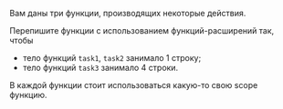 

Вам даны три функции, производящих некоторые действия.

Перепишите функции с использованием функций-расширений так, чтобы
* тело функций `task1`, `task2` занимало 1 строку;
* тело функций `task3` занимало 4 строки.

<div class="hint">
В каждой функции стоит использоваться какую-то свою scope функцию.
</div>
